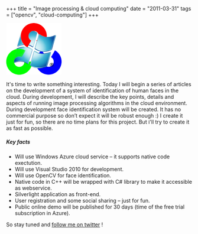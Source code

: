 +++
title =  "Image processing & cloud computing"
date = "2011-03-31"
tags =  ["opencv", "cloud-computing"]
+++

<img src="opencv-azure-mix-small.png" class="pull-left img-thumbnail" />

It's time to write something interesting. Today I will begin a series of articles on the development of a system of identification of human faces in the cloud. During development, I will describe the key points, details and aspects of running image processing algorithms in the cloud environment. During development face identification system will be created. It has no commercial purpose so don’t expect it will be robust enough :) I create it just for fun, so there are no time plans for this project. But i'll try to create it as fast as possible. 

##### Key facts

  * Will use Windows Azure cloud service – it supports native code exectution.
  * Will use Visual Studio 2010 for development.
  * Will use OpenCV for face identification.
  * Native code in C++ will be wrapped with C# library to make it accessible as webservice.
  * Silverlight application as front-end.
  * User registration and some social sharing – just for fun.
  * Public online demo will be published for 30 days (time of the free trial subscription in Azure).

So stay tuned and [follow me on twitter][1] !

   [1]: http://twitter.com/#!/cvtalks
